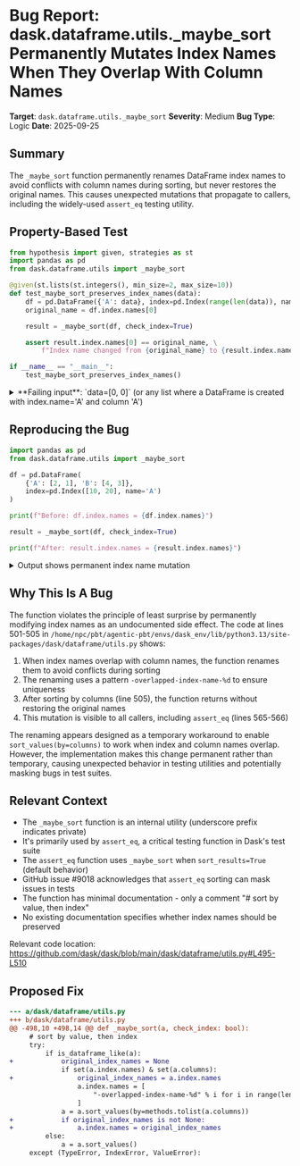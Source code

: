 # Bug Report: dask.dataframe.utils._maybe_sort Permanently Mutates Index Names When They Overlap With Column Names

**Target**: `dask.dataframe.utils._maybe_sort`
**Severity**: Medium
**Bug Type**: Logic
**Date**: 2025-09-25

## Summary

The `_maybe_sort` function permanently renames DataFrame index names to avoid conflicts with column names during sorting, but never restores the original names. This causes unexpected mutations that propagate to callers, including the widely-used `assert_eq` testing utility.

## Property-Based Test

```python
from hypothesis import given, strategies as st
import pandas as pd
from dask.dataframe.utils import _maybe_sort

@given(st.lists(st.integers(), min_size=2, max_size=10))
def test_maybe_sort_preserves_index_names(data):
    df = pd.DataFrame({'A': data}, index=pd.Index(range(len(data)), name='A'))
    original_name = df.index.names[0]

    result = _maybe_sort(df, check_index=True)

    assert result.index.names[0] == original_name, \
        f"Index name changed from {original_name} to {result.index.names[0]}"

if __name__ == "__main__":
    test_maybe_sort_preserves_index_names()
```

<details>

<summary>
**Failing input**: `data=[0, 0]` (or any list where a DataFrame is created with index.name='A' and column 'A')
</summary>
```
Traceback (most recent call last):
  File "/home/npc/pbt/agentic-pbt/worker_/4/hypo.py", line 16, in <module>
    test_maybe_sort_preserves_index_names()
    ~~~~~~~~~~~~~~~~~~~~~~~~~~~~~~~~~~~~~^^
  File "/home/npc/pbt/agentic-pbt/worker_/4/hypo.py", line 6, in test_maybe_sort_preserves_index_names
    def test_maybe_sort_preserves_index_names(data):
                   ^^^
  File "/home/npc/miniconda/lib/python3.13/site-packages/hypothesis/core.py", line 2124, in wrapped_test
    raise the_error_hypothesis_found
  File "/home/npc/pbt/agentic-pbt/worker_/4/hypo.py", line 12, in test_maybe_sort_preserves_index_names
    assert result.index.names[0] == original_name, \
           ^^^^^^^^^^^^^^^^^^^^^^^^^^^^^^^^^^^^^^
AssertionError: Index name changed from A to -overlapped-index-name-0
Falsifying example: test_maybe_sort_preserves_index_names(
    data=[0, 0],  # or any other generated value
)
```
</details>

## Reproducing the Bug

```python
import pandas as pd
from dask.dataframe.utils import _maybe_sort

df = pd.DataFrame(
    {'A': [2, 1], 'B': [4, 3]},
    index=pd.Index([10, 20], name='A')
)

print(f"Before: df.index.names = {df.index.names}")

result = _maybe_sort(df, check_index=True)

print(f"After: result.index.names = {result.index.names}")
```

<details>

<summary>
Output shows permanent index name mutation
</summary>
```
Before: df.index.names = ['A']
After: result.index.names = ['-overlapped-index-name-0']
```
</details>

## Why This Is A Bug

The function violates the principle of least surprise by permanently modifying index names as an undocumented side effect. The code at lines 501-505 in `/home/npc/pbt/agentic-pbt/envs/dask_env/lib/python3.13/site-packages/dask/dataframe/utils.py` shows:

1. When index names overlap with column names, the function renames them to avoid conflicts during sorting
2. The renaming uses a pattern `-overlapped-index-name-%d` to ensure uniqueness
3. After sorting by columns (line 505), the function returns without restoring the original names
4. This mutation is visible to all callers, including `assert_eq` (lines 565-566)

The renaming appears designed as a temporary workaround to enable `sort_values(by=columns)` to work when index and column names overlap. However, the implementation makes this change permanent rather than temporary, causing unexpected behavior in testing utilities and potentially masking bugs in test suites.

## Relevant Context

- The `_maybe_sort` function is an internal utility (underscore prefix indicates private)
- It's primarily used by `assert_eq`, a critical testing function in Dask's test suite
- The `assert_eq` function uses `_maybe_sort` when `sort_results=True` (default behavior)
- GitHub issue #9018 acknowledges that `assert_eq` sorting can mask issues in tests
- The function has minimal documentation - only a comment "# sort by value, then index"
- No existing documentation specifies whether index names should be preserved

Relevant code location: https://github.com/dask/dask/blob/main/dask/dataframe/utils.py#L495-L510

## Proposed Fix

```diff
--- a/dask/dataframe/utils.py
+++ b/dask/dataframe/utils.py
@@ -498,10 +498,14 @@ def _maybe_sort(a, check_index: bool):
     # sort by value, then index
     try:
         if is_dataframe_like(a):
+            original_index_names = None
             if set(a.index.names) & set(a.columns):
+                original_index_names = a.index.names
                 a.index.names = [
                     "-overlapped-index-name-%d" % i for i in range(len(a.index.names))
                 ]
             a = a.sort_values(by=methods.tolist(a.columns))
+            if original_index_names is not None:
+                a.index.names = original_index_names
         else:
             a = a.sort_values()
     except (TypeError, IndexError, ValueError):
```